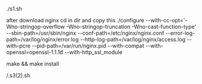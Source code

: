 ./s1.sh

after download nginx cd in dir and copy this 
./configure --with-cc-opt='-Wno-stringop-overflow -Wno-stringop-truncation -Wno-cast-function-type' --sbin-path=/usr/sbin/nginx --conf-path=/etc/nginx/nginx.conf --error-log-path=/var/log/nginx/error.log --http-log-path=/var/log/nginx/access.log --with-pcre --pid-path=/var/run/nginx.pid --with-compat --with-openssl=openssl-1.1.1d --with-http_ssl_module 

make && make install 

/.s3(2).sh 


